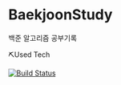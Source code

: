 # BaekjoonStudy
백준 알고리즘 공부기록


⛏️Used Tech<br>

[![Build Status](https://img.shields.io/badge/C++-00599C?style=flat-square&logo=C%2B%2B&logoColor=white)](https://travis-ci.org/joemccann/dillinger)

